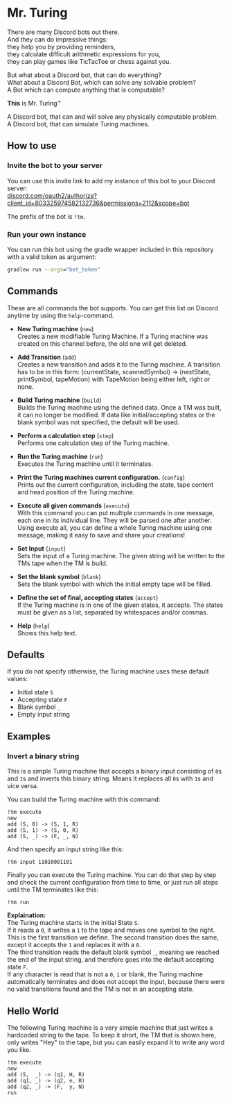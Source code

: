 # Mr. Turing

There are many Discord bots out there.  
And they can do impressive things:  
they help you by providing reminders,  
they calculate difficult arithmetic expressions for you,  
they can play games like TicTacToe or chess against you.  

But what about a Discord bot, that can do everything?  
What about a Discord Bot, which can solve any solvable problem?  
A Bot which can compute anything that is computable?  

**This** is Mr. Turing™  

A Discord bot, that can and will solve any physically computable problem.  
A Discord bot, that can simulate Turing machines.  


## How to use
### Invite the bot to your server
You can use this invite link to add my instance of this bot to your Discord server:  
[discord.com/oauth2/authorize?client_id=803325974582132736&permissions=2112&scope=bot](https://discord.com/oauth2/authorize?client_id=803325974582132736&permissions=2112&scope=bot)  

The prefix of the bot is `!tm`.  

### Run your own instance
You can run this bot using the gradle wrapper included in this repository with a valid token as argument:
```cmd
gradlew run --args="bot_token"
```

## Commands
These are all commands the bot supports. You can get this list on Discord anytime by using the `help`-command.

- **New Turing machine** (`new`)  
Creates a new modifiable Turing Machine. If a Turing machine was created on this channel before, the old one will get deleted.

- **Add Transition** (`add`)  
Creates a new transition and adds it to the Turing machine.
A transition has to be in this form: (currentState, scannedSymbol) -> (nextState, printSymbol, tapeMotion) with TapeMotion being either left, right or none.

- **Build Turing machine** (`build`)  
Builds the Turing machine using the defined data. Once a TM was built, it can no longer be modified. If data like initial/accepting states or the blank symbol was not specified, the default will be used.

- **Perform a calculation step** (`step`)  
Performs one calculation step of the Turing machine.

- **Run the Turing machine** (`run`)  
Executes the Turing machine until it terminates.

- **Print the Turing machines current configuration.** (`config`)  
Prints out the current configuration, including the state, tape content and head position of the Turing machine.

- **Execute all given commands** (`execute`)  
With this command you can put multiple commands in one message, each one in its individual line. They will be parsed one after another.
Using execute all, you can define a whole Turing machine using one message, making it easy to save and share your creations!

- **Set Input** (`input`)  
Sets the input of a Turing machine. The given string will be written to the TMs tape when the TM is build.

- **Set the blank symbol** (`blank`)  
Sets the blank symbol with which the initial empty tape will be filled.

- **Define the set of final, accepting states** (`accept`)  
If the Turing machine is in one of the given states, it accepts. The states must be given as a list, separated by whitespaces and/or commas.

- **Help** (`help`)  
Shows this help text.

## Defaults
If you do not specify otherwise, the Turing machine uses these default values:
- Initial state `S`
- Accepting state `F`
- Blank symbol `_`
- Empty input string

## Examples
### Invert a binary string
This is a simple Turing machine that accepts a binary input consisting of `0`s and `1`s and inverts this binary string. Means it replaces all `0`s with `1`s and vice versa.  

You can build the Turing machine with this command:
```
!tm execute
new
add (S, 0) -> (S, 1, R)
add (S, 1) -> (S, 0, R)
add (S, _) -> (F, _, N)
```
And then specify an input string like this:
```
!tm input 11010001101
```
Finally you can execute the Turing machine. You can do that step by step and check the current configuration from time to time, or just run all steps until the TM terminates like this:
```
!tm run
```
**Explaination:**  
The Turing machine starts in the initial State `S`.  
If it reads a `0`, it writes a `1` to the tape and moves one symbol to the right. This is the first transition we define. The second transition does the same, except it accepts the `1` and replaces it with a `0`.  
The third transition reads the default blank symbol `_`, meaning we reached the end of the input string, and therefore goes into the default accepting state `F`.  
If any character is read that is not a `0`, `1` or blank, the Turing machine automatically terminates and does not accept the input, because there were no valid transitions found and the TM is not in an accepting state.

## Hello World
The following Turing machine is a very simple machine that just writes a hardcoded string to the tape. To keep it short, the TM that is shown here, only writes "Hey" to the tape, but you can easily expand it to write any word you like.  
```
!tm execute
new
add (S,  _) -> (q1, H, R)
add (q1, _) -> (q2, e, R)
add (q2, _) -> (F,  y, N)
run
```
